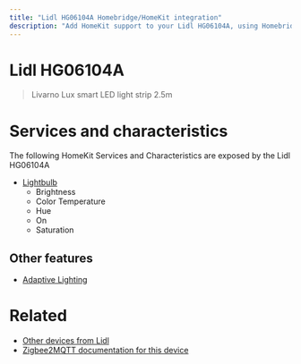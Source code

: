 ```yaml
---
title: "Lidl HG06104A Homebridge/HomeKit integration"
description: "Add HomeKit support to your Lidl HG06104A, using Homebridge, Zigbee2MQTT and homebridge-z2m."
---
```

<!---
This file has been GENERATED using src/docgen/docgen.ts
DO NOT EDIT THIS FILE MANUALLY!
-->
# Lidl HG06104A
> Livarno Lux smart LED light strip 2.5m


# Services and characteristics
The following HomeKit Services and Characteristics are exposed by
the Lidl HG06104A

* [Lightbulb](../../light.md)
  * Brightness
  * Color Temperature
  * Hue
  * On
  * Saturation

## Other features
* [Adaptive Lighting](../../light.md)

# Related
* [Other devices from Lidl](../index.md#lidl)
* [Zigbee2MQTT documentation for this device](https://www.zigbee2mqtt.io/devices/HG06104A.html)